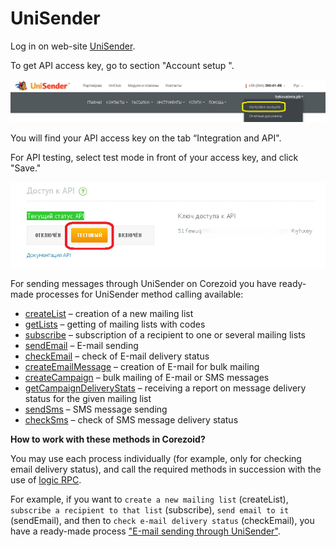 # UniSender

Log in on web-site [UniSender](http://www.unisender.com/).

To get API access key, go to section "Account setup ".

![unisender_account](../img/unisender_account.png)

You will find your API access key on the tab “Integration and API".

For API testing, select test mode in front of your access key, and click "Save."

![unisender_key](../img/unisender_key.png)

For sending messages through UniSender on Corezoid you have ready-made processes for UniSender method calling available:

- [createList](https://www.corezoid.com/admin/edit_conv/26415) – creation of a new mailing list
- [getLists](https://www.corezoid.com/admin/edit_conv/26412) – getting of mailing lists with codes
- [subscribe](https://www.corezoid.com/admin/edit_conv/26416) – subscription of a recipient to one or several mailing lists
- [sendEmail](https://www.corezoid.com/admin/edit_conv/26417) – Е-mail sending
- [checkEmail](https://www.corezoid.com/admin/edit_conv/26418) – check of Е-mail delivery status
- [createEmailMessage](https://www.corezoid.com/admin/edit_conv/26411) – creation of Е-mail for bulk mailing
- [createCampaign](https://www.corezoid.com/admin/edit_conv/26410) – bulk mailing of Е-mail or SMS messages
- [getCampaignDeliveryStats](https://www.corezoid.com/admin/edit_conv/26414) – receiving a report on message delivery status for the given mailing list
- [sendSms](https://www.corezoid.com/admin/edit_conv/26435) – SMS message sending
- [checkSms](https://www.corezoid.com/admin/edit_conv/26434) – check of SMS message delivery status

**How to work with these methods in Corezoid?**

You may use each process individually (for example, only for checking email delivery status), and call the required methods in succession with the use of [logic RPC](../../interface/nodes/rpc/README.md).

For example, if you want to `create a new mailing list` (createList), `subscribe a recipient to that list` (subscribe), `send email to it` (sendEmail), and then to `check e-mail delivery status` (checkEmail), you have a ready-made process ["Е-mail sending through UniSender"](send_email_unisender.md).
